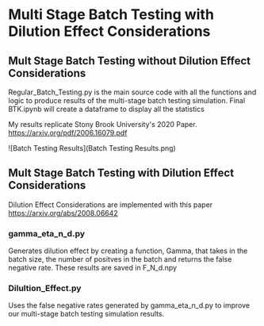 # Multi Stage Batch Testing with Dilution Effect Considerations

## Mult Stage Batch Testing without Dilution Effect Considerations
Regular_Batch_Testing.py is the main source code with all the functions and logic to produce results of the multi-stage batch testing simulation.
Final BTK.ipynb will create a dataframe to display all the statistics

My results replicate Stony Brook University's 2020 Paper. https://arxiv.org/pdf/2006.16079.pdf

![Batch Testing Results](Batch Testing Results.png)

## Mult Stage Batch Testing with Dilution Effect Considerations
Dilution Effect Considerations are implemented with this paper
https://arxiv.org/abs/2008.06642

### gamma_eta_n_d.py
Generates dilution effect by creating a function, Gamma, that takes in the batch size, the number of positves in the batch
and returns the false negative rate.
These results are saved in F_N_d.npy

### Dilultion_Effect.py
Uses the false negative rates generated by gamma_eta_n_d.py to improve our multi-stage batch testing simulation results.